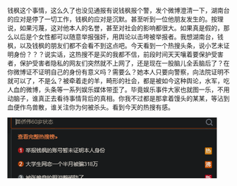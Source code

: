 钱枫这个事情，这么久了也没见通报有说钱枫报个警，发个微博澄清一下，湖南台的应对是停了一切工作，钱枫的应对是沉默。甚至听到一位他朋友发生的。按理说，如果污蔑，这对他本人的名誉，甚至对社会的影响都很大。如果真是假的，那么以后是个女性都可以随意举报强奸，用舆论以击垮被举报者。我想湖南台，钱枫，以及钱枫的朋友们都不会看不到这点吧。今天看到一个热搜头条，说小艺未证明身份？？？说实话，这热搜不是买的我都不信，前段时间天天嚷着要保护受害者，保护受害者隐私的网友们突然就不上网了，还是现在一股脑儿全丢脑后了？在你微博证不证明自己的身份有意义吗？需要么？她本人只要向警察，向法院证明不就可以了，不是么？被牵着走的羊，畸形的社会，都是被如今这种舆论，水军，吃人血的微博，头条等一系列娱乐媒体带歪了。毕竟娱乐事件大家也就图一乐，不用动脑子，谁真正去看待事情背后的真相。你我不过都是那拿着馒头的某某，等沾到血便作鸟兽散，谁关注你为何被杀头。看到今天的热搜有感。 

![1629939875931](images/1629939875931.png)